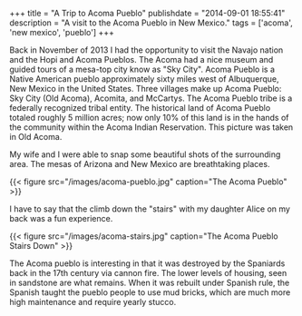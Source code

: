 +++
title = "A Trip to Acoma Pueblo"
publishdate = "2014-09-01 18:55:41"
description = "A visit to the Acoma Pueblo in New Mexico."
tags = ['acoma', 'new mexico', 'pueblo']
+++

Back in November of 2013 I had the opportunity to visit the Navajo nation and
the Hopi and Acoma Pueblos. The Acoma had a nice museum and guided tours of a
mesa-top city know as "Sky City". Acoma Pueblo is a Native American pueblo
approximately sixty miles west of Albuquerque, New Mexico in the United States.
Three villages make up Acoma Pueblo: Sky City (Old Acoma), Acomita, and
McCartys. The Acoma Pueblo tribe is a federally recognized tribal entity. The
historical land of Acoma Pueblo totaled roughly 5 million acres; now only 10% of
this land is in the hands of the community within the Acoma Indian Reservation.
This picture was taken in Old Acoma.

My wife and I were able to snap some beautiful shots of the surrounding area.
The mesas of Arizona and New Mexico are breathtaking places.

{{< figure src="/images/acoma-pueblo.jpg" caption="The Acoma Pueblo" >}}

I have to say that the climb down the "stairs" with my daughter Alice on my back
was a fun experience.

{{< figure src="/images/acoma-stairs.jpg" caption="The Acoma Pueblo Stairs Down" >}}

The Acoma pueblo is interesting in that it was destroyed by the Spaniards back
in the 17th century via cannon fire. The lower levels of housing, seen in
sandstone are what remains. When it was rebuilt under Spanish rule, the Spanish
taught the pueblo people to use mud bricks, which are much more high maintenance
and require yearly stucco.
